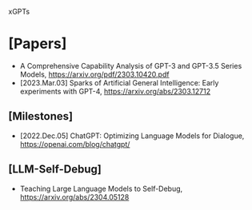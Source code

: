 xGPTs

# [Papers]
+ A Comprehensive Capability Analysis of GPT-3 and GPT-3.5 Series Models, https://arxiv.org/pdf/2303.10420.pdf
+ [2023.Mar.03] Sparks of Artificial General Intelligence: Early experiments with GPT-4, https://arxiv.org/abs/2303.12712

## [Milestones]
+ [2022.Dec.05] ChatGPT: Optimizing Language Models for Dialogue, https://openai.com/blog/chatgpt/

## [LLM-Self-Debug]
+ Teaching Large Language Models to Self-Debug, https://arxiv.org/abs/2304.05128


